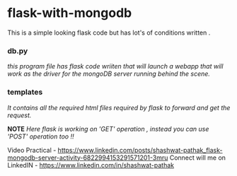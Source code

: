 # flask-with-mongodb

This is a simple looking flask code but has lot's of conditions written .

### db.py
_this program file has flask code wriiten that will launch a webapp that will work as the driver for the mongoDB server running behind the scene._

### templates
_It contains all the required html files required by flask to forward and get the request._

**NOTE** 
*Here flask is working on 'GET' operation , instead you can use 'POST' operation too !!*

Video Practical - https://www.linkedin.com/posts/shashwat-pathak_flask-mongodb-server-activity-6822994153291571201-3mru
Connect will me on LinkedIN - https://www.linkedin.com/in/shashwat-pathak
